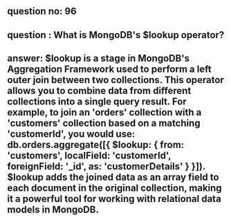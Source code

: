 
      
## question no: 96

## question : What is MongoDB's $lookup operator?

## answer: $lookup is a stage in MongoDB's Aggregation Framework used to perform a left outer join between two collections. This operator allows you to combine data from different collections into a single query result. For example, to join an 'orders' collection with a 'customers' collection based on a matching 'customerId', you would use: db.orders.aggregate([{ $lookup: { from: 'customers', localField: 'customerId', foreignField: '_id', as: 'customerDetails' } }]). $lookup adds the joined data as an array field to each document in the original collection, making it a powerful tool for working with relational data models in MongoDB.
      